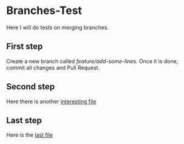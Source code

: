 # Branches-Test
Here I will do tests on merging branches.

## First step

Create a new branch called _feature/add-some-lines_. Once it is done, commit all changes and Pull Request.

## Second step

Here there is another [interesting file](./interesting_file.md)

## Last step

Here is the [last file](./last_file.md)
